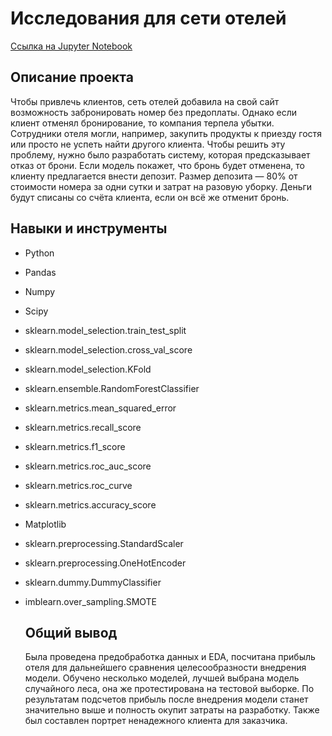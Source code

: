 # Исследования для сети отелей 
[Ссылка на Jupyter Notebook](https://github.com/iashorokhov/portfolio/blob/master/Booking-loss-algorithm-main/project-1.ipynb)
## Описание проекта
Чтобы привлечь клиентов, сеть отелей добавила на свой сайт возможность забронировать номер без предоплаты. Однако если клиент отменял бронирование, то компания терпела убытки. Сотрудники отеля могли, например, закупить продукты к приезду гостя или просто не успеть найти другого клиента. Чтобы решить эту проблему, нужно было разработать систему, которая предсказывает отказ от брони. Если модель покажет, что бронь будет отменена, то клиенту предлагается внести депозит. Размер депозита — 80% от стоимости номера за одни сутки и затрат на разовую уборку. Деньги будут списаны со счёта клиента, если он всё же отменит бронь.

## Навыки и инструменты
- Python
- Pandas
- Numpy
- Scipy
- sklearn.model_selection.train_test_split
- sklearn.model_selection.cross_val_score
- sklearn.model_selection.KFold
- sklearn.ensemble.RandomForestClassifier
- sklearn.metrics.mean_squared_error
- sklearn.metrics.recall_score
- sklearn.metrics.f1_score
- sklearn.metrics.roc_auc_score
- sklearn.metrics.roc_curve
- sklearn.metrics.accuracy_score
- Matplotlib
- sklearn.preprocessing.StandardScaler
- sklearn.preprocessing.OneHotEncoder
- sklearn.dummy.DummyClassifier
- imblearn.over_sampling.SMOTE

  ## Общий вывод
  Была проведена предобработка данных и EDA, посчитана прибыль отеля для дальнейшего сравнения целесообразности внедрения модели. Обучено несколько моделей, лучшей выбрана модель случайного леса, она же протестирована на тестовой выборке. По результатам подсчетов прибыль после внедрения модели станет значительно выше и полность окупит затраты на разработку. Также был составлен портрет ненадежного клиента для заказчика.

